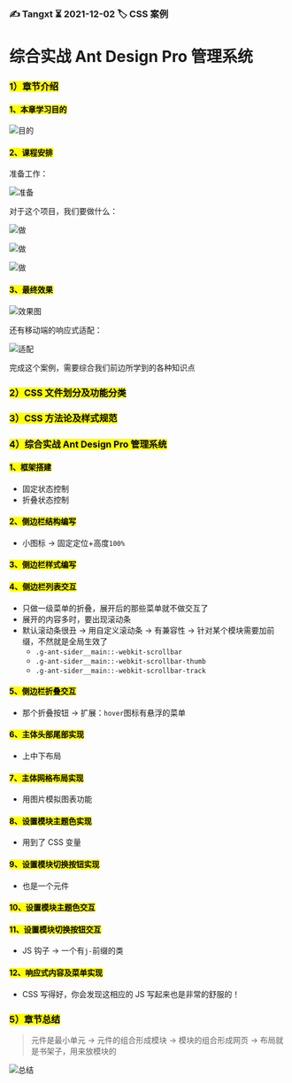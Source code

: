 ### ✍️ Tangxt ⏳ 2021-12-02 🏷️ CSS 案例

# 综合实战 Ant Design Pro 管理系统

### <mark>1）章节介绍</mark>

#### <mark>1、本章学习目的</mark>

![目的](assets/img/2021-12-02-20-54-10.png)

#### <mark>2、课程安排</mark>

准备工作：

![准备](assets/img/2021-12-02-20-57-43.png)

对于这个项目，我们要做什么：

![做](assets/img/2021-12-02-20-58-30.png)

![做](assets/img/2021-12-02-20-59-01.png)

![做](assets/img/2021-12-02-20-59-26.png)

#### <mark>3、最终效果</mark>

![效果图](assets/img/2021-12-02-21-01-35.png)

还有移动端的响应式适配：

![适配](assets/img/2021-12-02-21-02-53.png)

完成这个案例，需要综合我们前边所学到的各种知识点

### <mark>2）CSS 文件划分及功能分类</mark>

### <mark>3）CSS 方法论及样式规范</mark>

### <mark>4）综合实战 Ant Design Pro 管理系统</mark>

#### <mark>1、框架搭建</mark>

- 固定状态控制
- 折叠状态控制

#### <mark>2、侧边栏结构编写</mark>

- 小图标 -> 固定定位+高度`100%`

#### <mark>3、侧边栏样式编写</mark>

#### <mark>4、侧边栏列表交互</mark>

- 只做一级菜单的折叠，展开后的那些菜单就不做交互了
- 展开的内容多时，要出现滚动条
- 默认滚动条很丑 -> 用自定义滚动条 -> 有兼容性 -> 针对某个模块需要加前缀，不然就是全局生效了
  - `.g-ant-sider__main::-webkit-scrollbar`
  - `.g-ant-sider__main::-webkit-scrollbar-thumb`
  - `.g-ant-sider__main::-webkit-scrollbar-track`

#### <mark>5、侧边栏折叠交互</mark>

- 那个折叠按钮 -> 扩展：`hover`图标有悬浮的菜单

#### <mark>6、主体头部尾部实现</mark>

- 上中下布局

#### <mark>7、主体网格布局实现</mark>

- 用图片模拟图表功能

#### <mark>8、设置模块主题色实现</mark>

- 用到了 CSS 变量

#### <mark>9、设置模块切换按钮实现</mark>

- 也是一个元件

#### <mark>10、设置模块主题色交互</mark>

#### <mark>11、设置模块切换按钮交互</mark>

- JS 钩子 -> 一个有`j-`前缀的类

#### <mark>12、响应式内容及菜单实现 </mark>

- CSS 写得好，你会发现这相应的 JS 写起来也是非常的舒服的！

### <mark>5）章节总结</mark>

> 元件是最小单元 -> 元件的组合形成模块 -> 模块的组合形成网页 -> 布局就是书架子，用来放模块的

![总结](assets/img/2021-12-03-19-02-13.png)
